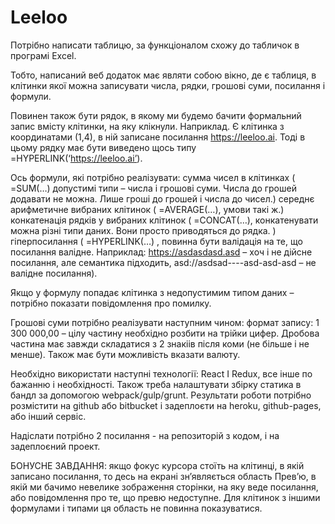 # Leeloo
Потрібно написати таблицю, за функціоналом схожу до табличок в програмі Excel.

Тобто, написаний веб додаток має являти собою вікно, де є таблиця, в клітинки якої можна записувати числа, рядки, грошові суми, посилання і формули.

Повинен також бути рядок, в якому ми будемо бачити формальний запис вмісту клітинки, на яку клікнули. Наприклад. Є клітинка з координатами (1,4), в ній записане посилання https://leeloo.ai. Тоді в цьому рядку має бути виведено щось типу =HYPERLINK(‘https://leeloo.ai’).

Ось формули, які потрібно реалізувати:
	сумма чисел в клітинках ( =SUM(…) допустимі 	типи – числа і грошові суми. Числа до грошей додавати не можна. Лише гроші до грошей і числа до чисел.)
	середнє арифметичне вибраних клітинок ( =AVERAGE(…), умови такі ж.)
	конкатенація рядків у вибраних клітинок 	( =CONCAT(…), конкатенувати можна різні типи даних. Вони просто приводяться до рядка. )
	гіперпосилання ( =HYPERLINK(…) , повинна бути валідація на те, що посилання валідне. Наприклад: https://asdasdasd.asd – хоч і не дійсне посилання, але семантика підходить, asd://asdsad----asd-asd-asd – не валідне посилання).

Якщо у формулу попадає клітинка з недопустимим типом даних – потрібно показати повідомлення про помилку.

Грошові суми потрібно реалізувати наступним чином:
формат запису: 1 300 000,00 – цілу частину необхідно розбити на трійки цифер. Дробова частина має завжди складатися з 2 знакіів після коми (не більше і не менше).
Також має бути можливість вказати валюту.

Необхідно використати наступні технології: React I Redux, все інше по бажанню і необхідності. Також треба налаштувати збірку статика в бандл за допомогою webpack/gulp/grunt.
Результати роботи потрібно розмістити на github або bitbucket і задеплоєти на heroku, github-pages, або інший сервіс.

Надіслати потрібно 2 посилання - на репозиторій з кодом, і на задеплоєний проект.


БОНУСНЕ ЗАВДАННЯ:
якщо фокус курсора стоїть на клітинці, в якій записано посилання, то десь на екрані зн’являється область Прев’ю, в якій ми бачимо невелике зображення сторінки, на яку веде посилання, або повідомлення про те, що превю недоступне. Для клітинок з іншими формулами і типами ця область не повинна показуватися.
